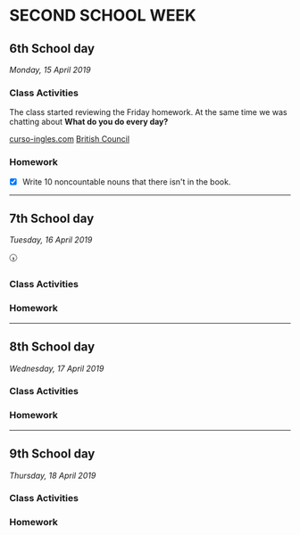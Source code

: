 # SECOND SCHOOL WEEK
## 6th School day
_Monday, 15 April 2019_

### Class Activities
The class started reviewing the Friday homework. At the same time we was chatting about __What do you do every day?__

[curso-ingles.com](https://www.curso-ingles.com/en/learn/courses/advanced-level/collocations-and-expressions/delexical-verbs)
[British Council](https://learnenglish.britishcouncil.org/english-grammar/delexical-verbs-have-take-make-and-give)

### Homework
- [X] Write 10 noncountable nouns that there isn't in the book.
  
________________________________________
## 7th School day
_Tuesday, 16 April 2019_

<!-- > This day I forget my Card ID and the guard couldn't permit me enter to the Academy :cry: -->
:clock530:

### Class Activities

### Homework


________________________________________
## 8th School day
_Wednesday, 17 April 2019_

### Class Activities

### Homework

________________________________________
## 9th School day
_Thursday, 18 April 2019_

### Class Activities

### Homework

